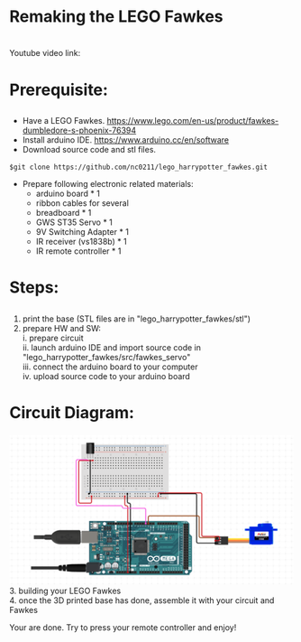 # Remaking the LEGO Fawkes <h1>

Youtube video link:  
  
  
# Prerequisite: <h2>
* Have a LEGO Fawkes. https://www.lego.com/en-us/product/fawkes-dumbledore-s-phoenix-76394
* Install arduino IDE. https://www.arduino.cc/en/software
* Download source code and stl files.
```
$git clone https://github.com/nc0211/lego_harrypotter_fawkes.git
```

* Prepare following electronic related materials:
  * arduino board * 1
  * ribbon cables for several
  * breadboard  * 1
  * GWS ST35 Servo  * 1
  * 9V Switching Adapter  * 1
  * IR receiver (vs1838b)  * 1
  * IR remote controller  * 1
 
 
# Steps: <h2> 
1. print the base (STL files are in "lego_harrypotter_fawkes/stl") 
2. prepare HW and SW:  
  i. prepare circuit      
  ii. launch arduino IDE and import source code in "lego_harrypotter_fawkes/src/fawkes_servo"  
  iii. connect the arduino board to your computer  
  iv. upload source code to your arduino board 
  # Circuit Diagram: <h3>
![image](fawkes_circuit_diagram.png) 
3. building your LEGO Fawkes  
4. once the 3D printed base has done, assemble it with your circuit and Fawkes  

Your are done. Try to press your remote controller and enjoy!  






 
 
  
  
  
